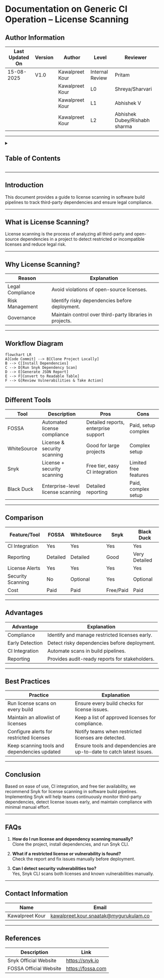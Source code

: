 # Documentation on Generic CI Operation – License Scanning


## Author Information

| Last Updated On | Version | Author           | Level           | Reviewer               |
|-----------------|---------|------------------|-----------------|------------------------|
| 15-08-2025      | V1.0    | Kawalpreet Kour  | Internal Review | Pritam                 |
|                 |         | Kawalpreet Kour  | L0              | Shreya/Sharvari        |
|                 |         | Kawalpreet Kour  | L1              | Abhishek V             |
|                 |         | Kawalpreet Kour  | L2              | Abhishek Dubey/Rishabh sharma |

---

<details>
  <summary><h2><strong>Table of Contents</strong></h2></summary>

- [Introduction](#introduction)
- [What is License Scanning?](#what-is-license-scanning)
- [Why License Scanning?](#why-license-scanning)
- [Workflow Diagram](#workflow-diagram)
- [Different Tools](#different-tools)
- [Comparison](#comparison)
- [Advantages](#advantages)
- [Best Practices](#best-practices)
- [Conclusion](#conclusion)
- [FAQs](#faqs)
- [References](#references)

</details>

---

## Introduction
This document provides a guide to license scanning in software build pipelines to track third-party dependencies and ensure legal compliance.

---

## What is License Scanning?
License scanning is the process of analyzing all third-party and open-source dependencies in a project to detect restricted or incompatible licenses and reduce legal risk.

---

## Why License Scanning?

| Reason              | Explanation |
|--------------------|-------------|
| Legal Compliance    | Avoid violations of open-source licenses. |
| Risk Management     | Identify risky dependencies before deployment. |
| Governance          | Maintain control over third-party libraries in projects. |

---

## Workflow Diagram

```mermaid
flowchart LR
A[Code Commit] --> B[Clone Project Locally]
B --> C[Install Dependencies]
C --> D[Run Snyk Dependency Scan]
D --> E[Generate JSON Report]
E --> F[Convert to Readable Table]
F --> G[Review Vulnerabilities & Take Action]
```

----
## Different Tools

| Tool        | Description                  | Pros                             | Cons                    |
|------------|-------------------------------|---------------------------------|------------------------|
| FOSSA      | Automated license compliance  | Detailed reports, enterprise support | Paid, setup complex    |
| WhiteSource| License & security scanning  | Good for large projects          | Complex setup          |
| Snyk       | License + security scanning  | Free tier, easy CI integration   | Limited free features  |
| Black Duck | Enterprise-level license scanning | Detailed reporting            | Paid, complex setup    |

---

## Comparison

| Feature/Tool           | FOSSA      | WhiteSource | Snyk        | Black Duck |
|------------------------|-----------|------------|------------|-----------|
| CI Integration          | Yes       | Yes        | Yes        | Yes       |
| Reporting               | Detailed  | Detailed   | Good       | Very Detailed |
| License Alerts          | Yes       | Yes        | Yes        | Yes       |
| Security Scanning       | No        | Optional   | Yes        | Optional  |
| Cost                    | Paid      | Paid       | Free/Paid  | Paid      |

---

## Advantages

| Advantage        | Explanation |
|-----------------|-------------|
| Compliance       | Identify and manage restricted licenses early. |
| Early Detection  | Detect risky dependencies before deployment. |
| CI Integration   | Automate scans in build pipelines. |
| Reporting        | Provides audit-ready reports for stakeholders. |

---
## Best Practices

| Practice                          | Explanation                                      |
|----------------------------------|-------------------------------------------------|
| Run license scans on every build  | Ensure every build checks for license issues.  |
| Maintain an allowlist of licenses | Keep a list of approved licenses for compliance.|
| Configure alerts for restricted licenses | Notify teams when restricted licenses are detected. |
| Keep scanning tools and dependencies updated | Ensure tools and dependencies are up-to-date to catch latest issues. |


---
## Conclusion

Based on ease of use, CI integration, and free tier availability, we recommend Snyk for license scanning in software build pipelines. Implementing Snyk will help teams continuously monitor third-party dependencies, detect license issues early, and maintain compliance with minimal manual effort.

---

## FAQs

1. **How do I run license and dependency scanning manually?**  
   Clone the project, install dependencies, and run Snyk CLI.

2. **What if a restricted license or vulnerability is found?**  
   Check the report and fix issues manually before deployment.

3. **Can I detect security vulnerabilities too?**  
   Yes, Snyk CLI scans both licenses and known vulnerabilities manually.


---
## Contact Information

| Name             | Email                          |
|------------------|--------------------------------|
| Kawalpreet Kour  | kawalpreet.kour.snaatak@mygurukulam.co |

---
## References

| Description                   | Link                                        |
|-------------------------------|---------------------------------------------|
| Snyk Official Website          | https://snyk.io                            |
| FOSSA Official Website         | https://fossa.com                          |
